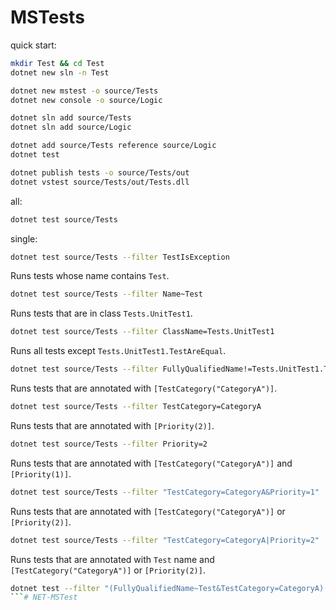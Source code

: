 # MSTests
quick start:
```sh
mkdir Test && cd Test
dotnet new sln -n Test

dotnet new mstest -o source/Tests
dotnet new console -o source/Logic

dotnet sln add source/Tests
dotnet sln add source/Logic

dotnet add source/Tests reference source/Logic
dotnet test

dotnet publish tests -o source/Tests/out
dotnet vstest source/Tests/out/Tests.dll
```
all:
```sh
dotnet test source/Tests
```
single:
```sh
dotnet test source/Tests --filter TestIsException
```
Runs tests whose name contains `Test`.
```sh
dotnet test source/Tests --filter Name~Test
```
Runs tests that are in class `Tests.UnitTest1`.
```sh
dotnet test source/Tests --filter ClassName=Tests.UnitTest1
```
Runs all tests except `Tests.UnitTest1.TestAreEqual`.
```sh
dotnet test source/Tests --filter FullyQualifiedName!=Tests.UnitTest1.TestAreEqual
```
Runs tests that are annotated with `[TestCategory("CategoryA")]`.
```sh
dotnet test source/Tests --filter TestCategory=CategoryA
```
Runs tests that are annotated with `[Priority(2)]`.
```sh
dotnet test source/Tests --filter Priority=2
```
Runs tests that are annotated with `[TestCategory("CategoryA")]` and `[Priority(1)]`.
```sh
dotnet test source/Tests --filter "TestCategory=CategoryA&Priority=1"
```
Runs tests that are annotated with `[TestCategory("CategoryA")]` or `[Priority(2)]`.
```sh
dotnet test source/Tests --filter "TestCategory=CategoryA|Priority=2"
```
Runs tests that are annotated with `Test` name and `[TestCategory("CategoryA")]` or `[Priority(2)]`.
```sh
dotnet test --filter "(FullyQualifiedName~Test&TestCategory=CategoryA)|Priority=2"
```# NET-MSTest
